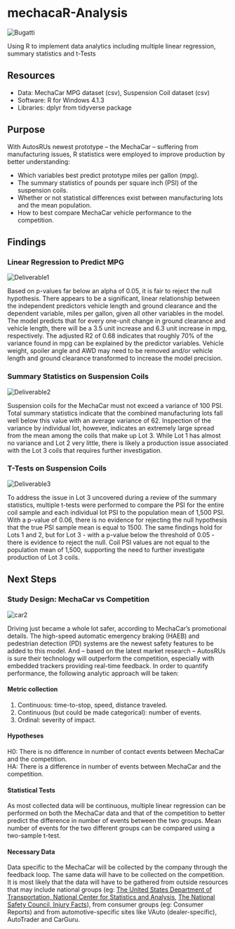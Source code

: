 
# mechacaR-Analysis
![Bugatti](https://user-images.githubusercontent.com/30667001/160249501-6391a2c9-3e9d-44b0-8ad5-e730c8093178.jpg)

Using R to implement data analytics including multiple linear regression, summary statistics and t-Tests

## Resources
* Data: MechaCar MPG dataset (csv), Suspension Coil dataset (csv)
* Software: R for Windows 4.1.3
* Libraries: dplyr from tidyverse package

## Purpose
With AutosRUs newest prototype – the MechaCar – suffering from manufacturing issues, R statistics were employed to improve production by better understanding:
* Which variables best predict prototype miles per gallon (mpg).
* The summary statistics of pounds per square inch (PSI) of the suspension coils.
* Whether or not statistical differences exist between manufacturing lots and the mean population.
* How to best compare MechaCar vehicle performance to the competition.

## Findings
### Linear Regression to Predict MPG
![Deliverable1](https://user-images.githubusercontent.com/30667001/160253526-9b5acfc7-b1e8-46db-9cb5-bd67fde4fe87.png)

Based on p-values far below an alpha of 0.05, it is fair to reject the null hypothesis. There appears to be a significant, linear relationship between the independent predictors vehicle length and ground clearance and the dependent variable, miles per gallon, given all other variables in the model. The model predicts that for every one-unit change in ground clearance and vehicle length, there will be a 3.5 unit increase and 6.3 unit increase in mpg, respectively. The adjusted R2 of 0.68 indicates that roughly 70% of the variance found in mpg can be explained by the predictor variables. Vehicle weight, spoiler angle and AWD may need to be removed and/or vehicle length and ground clearance transformed to increase the model precision.

### Summary Statistics on Suspension Coils
![Deliverable2](https://user-images.githubusercontent.com/30667001/160253858-e48883ed-ebbc-4c20-bfe8-47482c241e5b.png)

Suspension coils for the MechaCar must not exceed a variance of 100 PSI. Total summary statistics indicate that the combined manufacturing lots fall well below this value with an average variance of 62. Inspection of the variance by individual lot, however, indicates an extremely large spread from the mean among the coils that make up Lot 3. While Lot 1 has almost no variance and Lot 2 very little, there is likely a production issue associated with the Lot 3 coils that requires further investigation.

### T-Tests on Suspension Coils
![Deliverable3](https://user-images.githubusercontent.com/30667001/160255035-721ac3c8-e172-4de8-bd83-a8d6aabc0414.png)

To address the issue in Lot 3 uncovered during a review of the summary statistics, multiple t-tests were performed to compare the PSI for the entire coil sample and each individual lot PSI to the population mean of 1,500 PSI. With a p-value of 0.06, there is no evidence for rejecting the null hypothesis that the true PSI sample mean is equal to 1500. The same findings hold for Lots 1 and 2, but for Lot 3 - with a p-value below the threshold of 0.05 - there is evidence to reject the null. Coil PSI values are not equal to the population mean of 1,500, supporting the need to further investigate production of Lot 3 coils.

## Next Steps
### Study Design: MechaCar vs Competition
![car2](https://user-images.githubusercontent.com/30667001/160257263-bdfcc909-e2d4-4992-af70-ba17230f5b84.png)

Driving just became a whole lot safer, according to MechaCar’s promotional details. The high-speed automatic emergency braking (HAEB) and pedestrian detection (PD) systems are the newest safety features to be added to this model. And – based on the latest market research – AutosRUs is sure their technology will outperform the competition, especially with embedded trackers providing real-time feedback. In order to quantify performance, the following analytic approach will be taken:

#### Metric collection
1. Continuous: time-to-stop, speed, distance traveled.
2. Continuous (but could be made categorical): number of events.
3. Ordinal: severity of impact.

#### Hypotheses </br>
H0: There is no difference in number of contact events between MechaCar and the competition.</br>
HA: There is a difference in number of events between MechaCar and the competition.

#### Statistical Tests
As most collected data will be continuous, multiple linear regression can be performed on both the MechaCar data and that of the competition to better predict the difference in number of events between the two groups. Mean number of events for the two different groups can be compared using a two-sample t-test.

#### Necessary Data
Data specific to the MechaCar will be collected by the company through the feedback loop. The same data will have to be collected on the competition. It is most likely that the data will have to be gathered from outside resources that may include national groups (eg: [The United States Department of Transportation, National Center for Statistics and Analysis](https://www.nhtsa.gov/data), [The National Safety Council, Injury Facts](https://injuryfacts.nsc.org/motor-vehicle/road-users/pedestrians/)), from consumer groups (eg: Consumer Reports) and from automotive-specific sites like VAuto (dealer-specific), AutoTrader and CarGuru.
